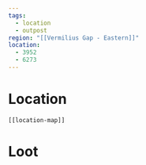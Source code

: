```yaml
---
tags:
  - location
  - outpost
region: "[[Vermilius Gap - Eastern]]"
location:
  - 3952
  - 6273
---
```

# Location
```meta-bind-embed
[[location-map]]
```
# Loot